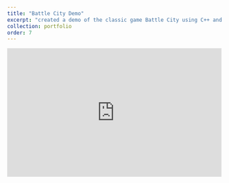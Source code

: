 ```yaml
---
title: "Battle City Demo"
excerpt: "created a demo of the classic game Battle City using C++ and OPENGL"
collection: portfolio
order: 7
---
```


<iframe width="500" height="300" src="https://www.youtube.com/embed/ksypBzIfhqw" frameborder="0" allow="accelerometer; autoplay; encrypted-media; gyroscope; picture-in-picture" allowfullscreen></iframe>
